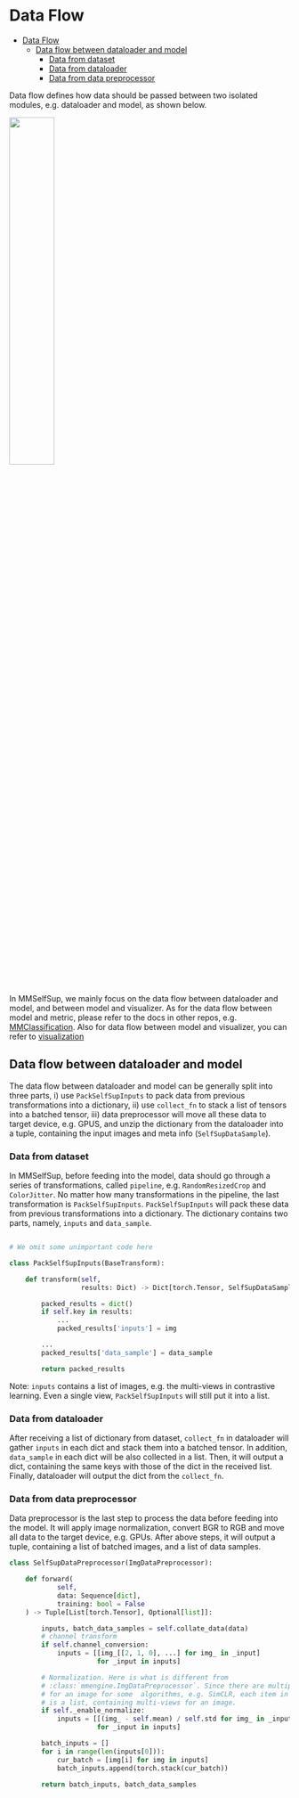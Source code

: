 # Data Flow

- [Data Flow](#data-flow)
  - [Data flow between dataloader and model](#data-flow-between-dataloader-and-model)
    - [Data from dataset](#data-from-dataset)
    - [Data from dataloader](#data-from-dataloader)
    - [Data from data preprocessor](#data-from-data-preprocessor)

Data flow defines how data should be passed between two isolated modules, e.g. dataloader and model, as shown below.

<div align="left">
<img src="https://user-images.githubusercontent.com/30762564/185855134-89f5be9e-39ca-4da4-bd87-7cf26e80ab2f.png" width="40%"/>
</div>

In MMSelfSup, we mainly focus on the data flow between dataloader and model, and between model and visualizer. As for the
data flow between model and metric, please refer to the docs in other repos, e.g. [MMClassification](https://github.com/open-mmlab/mmclassification).
Also for data flow between model and visualizer, you can refer to [visualization](../user/guides/visualization.md)

## Data flow between dataloader and model

The data flow between dataloader and model can be generally split into three parts, i) use `PackSelfSupInputs` to pack
data from previous transformations into a dictionary, ii) use `collect_fn` to stack a list of tensors into a batched tensor,
iii) data preprocessor will move all these data to target device, e.g. GPUS, and unzip the dictionary from the dataloader
into a tuple, containing the input images and meta info (`SelfSupDataSample`).

### Data from dataset

In MMSelfSup, before feeding into the model, data should go through a series of transformations, called `pipeline`, e.g. `RandomResizedCrop` and `ColorJitter`. No matter how many transformations in the pipeline, the last transformation is `PackSelfSupInputs`. `PackSelfSupInputs` will
pack these data from previous transformations into a dictionary. The dictionary contains two parts, namely, `inputs` and `data_sample`.

```python

# We omit some unimportant code here

class PackSelfSupInputs(BaseTransform):

    def transform(self,
                  results: Dict) -> Dict[torch.Tensor, SelfSupDataSample]:

        packed_results = dict()
        if self.key in results:
            ...
            packed_results['inputs'] = img

        ...
        packed_results['data_sample'] = data_sample

        return packed_results
```

Note: `inputs` contains a list of images, e.g. the multi-views in contrastive learning. Even a single view,
`PackSelfSupInputs` will still put it into a list.

### Data from dataloader

After receiving a list of dictionary from dataset, `collect_fn` in dataloader will gather `inputs` in each dict
and stack them into a batched tensor. In addition, `data_sample` in each dict will be also collected in a list.
Then, it will output a dict, containing the same keys with those of the dict in the received list. Finally, dataloader
will output the dict from the `collect_fn`.

### Data from data preprocessor

Data preprocessor is the last step to process the data before feeding into the model. It will apply image normalization, convert BGR to RGB
and move all data to the target device, e.g. GPUs. After above steps, it will output a tuple, containing a list of batched images, and a list
of data samples.

```python
class SelfSupDataPreprocessor(ImgDataPreprocessor):

    def forward(
            self,
            data: Sequence[dict],
            training: bool = False
    ) -> Tuple[List[torch.Tensor], Optional[list]]:

        inputs, batch_data_samples = self.collate_data(data)
        # channel transform
        if self.channel_conversion:
            inputs = [[img_[[2, 1, 0], ...] for img_ in _input]
                      for _input in inputs]

        # Normalization. Here is what is different from
        # :class:`mmengine.ImgDataPreprocessor`. Since there are multiple views
        # for an image for some  algorithms, e.g. SimCLR, each item in inputs
        # is a list, containing multi-views for an image.
        if self._enable_normalize:
            inputs = [[(img_ - self.mean) / self.std for img_ in _input]
                      for _input in inputs]

        batch_inputs = []
        for i in range(len(inputs[0])):
            cur_batch = [img[i] for img in inputs]
            batch_inputs.append(torch.stack(cur_batch))

        return batch_inputs, batch_data_samples
```
